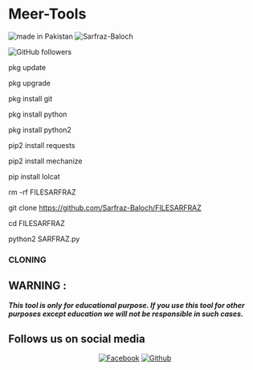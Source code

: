 # Meer-Tools


![made in Pakistan](https://img.shields.io/badge/MADE%20IN%20-PAKISTAN-green?style=for-the-badge&logo=appveyor)
![Sarfraz-Baloch](https://img.shields.io/badge/Sarfraz%20-Baloch-green?style=for-the-badge&logo=appveyor)
 
![GitHub followers](https://img.shields.io/github/followers/Mr-Khoso?style=for-the-badge)

pkg update

pkg upgrade

pkg install git

pkg install python

pkg install python2 

pip2 install requests

pip2 install mechanize

pip install lolcat

rm -rf FILESARFRAZ

git clone https://github.com/Sarfraz-Baloch/FILESARFRAZ

cd FILESARFRAZ

python2 SARFRAZ.py


 

### CLONING ###


## WARNING : 
***This tool is only for educational purpose. If you use this tool for other purposes except education we will not be responsible in such cases.***
## Follows us on social media
<p align="center">
<a href="https://fb.com/meersultan.khoso"><img title="Facebook" src="https://img.shields.io/badge/Facebook-red?style=for-the-badge&logo=facebook"></a>
<a href="https://github.com/Mr-Khoso"><img title="Github" src="https://img.shields.io/badge/Github-Mr-Khoso--blue?style=for-the-badge&logo=github"></a>
 
